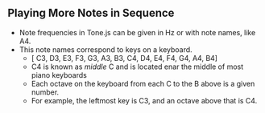 ## Playing More Notes in Sequence
- Note frequencies in Tone.js can be given in Hz or with note names, like A4.
- This note names correspond to keys on a keyboard.
    - [ C3, D3, E3, F3, G3, A3, B3, C4, D4, E4, F4, G4, A4, B4]
    - C4 is known as _middle_ C and is located enar the middle of most piano keyboards
    - Each octave on the keyboard from each C to the B above is a given number. 
    - For example, the leftmost key is C3, and an octave above that is C4.